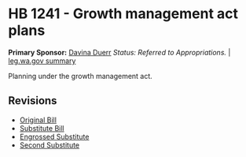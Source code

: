 # HB 1241 - Growth management act plans
**Primary Sponsor:** [Davina Duerr](/person/leg/duerr_da.md)
*Status: Referred to Appropriations.* | [leg.wa.gov summary](https://app.leg.wa.gov/billsummary?BillNumber=1241&Year=2021)

Planning under the growth management act.

## Revisions
* [Original Bill](1/)
* [Substitute Bill](S/)
* [Engrossed Substitute](S.E/)
* [Second Substitute](S2/)